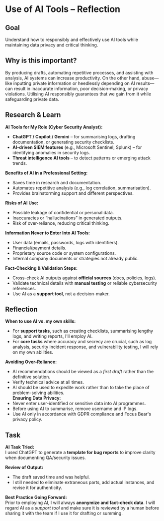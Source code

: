 # Use of AI Tools – Reflection

## Goal
Understand how to responsibly and effectively use AI tools while maintaining data privacy and critical thinking.

## Why is this important?
By producing drafts, automating repetitive processes, and assisting with analysis, AI systems can increase productivity. On the other hand, abuse—like inputting private information or heedlessly depending on AI results—can result in inaccurate information, poor decision-making, or privacy violations. Utilising AI responsibly guarantees that we gain from it while safeguarding private data.

## Research & Learn

**AI Tools for My Role (Cyber Security Analyst):**  
- **ChatGPT / Copilot / Gemini** – for summarising logs, drafting documentation, or generating security checklists.  
- **AI-driven SIEM features** (e.g., Microsoft Sentinel, Splunk) – for identifying anomalies in security logs.  
- **Threat intelligence AI tools** – to detect patterns or emerging attack trends.  

**Benefits of AI in a Professional Setting:**  
- Saves time in research and documentation.  
- Automates repetitive analysis (e.g., log correlation, summarisation).  
- Provides brainstorming support and different perspectives.  

**Risks of AI Use:**  
- Possible leakage of confidential or personal data.  
- Inaccuracies or “hallucinations” in generated outputs.  
- Risk of over-reliance, reducing critical thinking.  

**Information Never to Enter Into AI Tools:**  
- User data (emails, passwords, logs with identifiers).  
- Financial/payment details.  
- Proprietary source code or system configurations.  
- Internal company documents or strategies not already public.  

**Fact-Checking & Validation Steps:**  
- Cross-check AI outputs against **official sources** (docs, policies, logs).  
- Validate technical details with **manual testing** or reliable cybersecurity references.  
- Use AI as a **support tool**, not a decision-maker.  

## Reflection

**When to use AI vs. my own skills:**  
- For **support tasks**, such as creating checklists, summarising lengthy logs, and writing reports, I'll employ AI.  
- For **core tasks** where accuracy and secrecy are crucial, such as log analysis, security incident response, and vulnerability testing, I will rely on my own abilities.  

**Avoiding Over-Reliance:**  
- AI recommendations should be viewed as a *first draft* rather than the definitive solution.  
- Verify technical advice at all times.  
- AI should be used to expedite work rather than to take the place of problem-solving abilities.  
**Ensuring Data Privacy:**  
- Never enter user-identified or sensitive data into AI programmes.  
- Before using AI to summarise, remove username and IP logs.  
- Use AI only in accordance with GDPR compliance and Focus Bear's privacy policy.  

## Task
**AI Task Tried:**  
I used ChatGPT to generate a **template for bug reports** to improve clarity when documenting QA/security issues.  

**Review of Output:**  
- The draft saved time and was helpful. 
- I still needed to eliminate extraneous parts, add actual instances, and revise it for authenticity.  

**Best Practice Going Forward:**  
Prior to employing AI, I will always **anonymize and fact-check data**. I will regard AI as a *support tool* and make sure it is reviewed by a human before sharing it with the team if I use it for drafting or summing.
